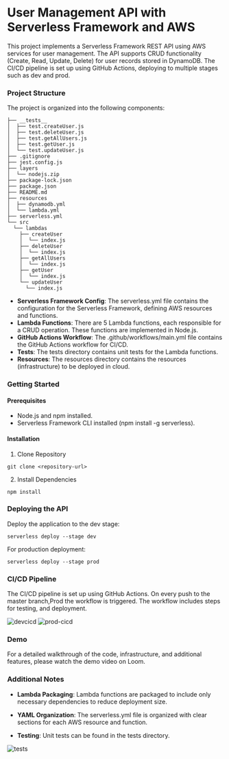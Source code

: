 # User Management API with Serverless Framework and AWS
This project implements a Serverless Framework REST API using AWS services for user management. The API supports CRUD functionality (Create, Read, Update, Delete) for user records stored in DynamoDB. The CI/CD pipeline is set up using GitHub Actions, deploying to multiple stages such as dev and prod. 

### Project Structure
The project is organized into the following components:
```
├── __tests__
│  ├── test.createUser.js
│  ├── test.deleteUser.js
│  ├── test.getAllUsers.js
│  ├── test.getUser.js
│  └── test.updateUser.js
├── .gitignore
├── jest.config.js
├── layers
│  └── nodejs.zip
├── package-lock.json
├── package.json
├── README.md
├── resources
│  ├── dynamodb.yml
│  └── lambda.yml
├── serverless.yml
└── src
  └── lambdas
    ├── createUser
    │  └── index.js
    ├── deleteUser
    │  └── index.js
    ├── getAllUsers
    │  └── index.js
    ├── getUser
    │  └── index.js
    └── updateUser
      └── index.js
```
- **Serverless Framework Config**: The serverless.yml file contains the configuration for the Serverless Framework, defining AWS resources and functions.
- **Lambda Functions**: There are 5 Lambda functions, each responsible for a CRUD operation. These functions are implemented in Node.js.
- **GitHub Actions Workflow**: The .github/workflows/main.yml file contains the GitHub Actions workflow for CI/CD.
- **Tests**: The tests directory contains unit tests for the Lambda functions.
- **Resources**: The resources directory contains the resources (infrastructure) to be deployed in cloud.

### Getting Started

#### Prerequisites

- Node.js and npm installed.
- Serverless Framework CLI installed (npm install -g serverless).

#### Installation

1. Clone Repository
```
git clone <repository-url>

```
2. Install Dependencies
```
npm install
```

### Deploying the API

Deploy the application to the dev stage:

```
serverless deploy --stage dev
```

For production deployment:

```
serverless deploy --stage prod
```

### CI/CD Pipeline
The CI/CD pipeline is set up using GitHub Actions. On every push to the master branch,Prod the workflow is triggered. The workflow includes steps for testing, and deployment.

![devcicd](https://github.com/srinumadhavv/serverless-guru-crud-assignment/assets/43718077/4cc47980-fe07-4dd1-9554-ab48c9a04c9f)
![prod-cicd](https://github.com/srinumadhavv/serverless-guru-crud-assignment/assets/43718077/8cc18cc7-bc64-4cc2-9960-6d062f90c684)

### Demo
For a detailed walkthrough of the code, infrastructure, and additional features, please watch the demo video on Loom.

### Additional Notes

- **Lambda Packaging**: Lambda functions are packaged to include only necessary dependencies to reduce deployment size.

- **YAML Organization**: The serverless.yml file is organized with clear sections for each AWS resource and function.

- **Testing**: Unit tests can be found in the tests directory.

![tests](https://github.com/srinumadhavv/serverless-guru-crud-assignment/assets/43718077/e3c191cb-443c-4f11-b8a4-c328c56cfbb3)
